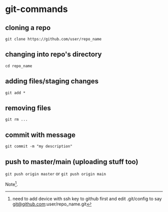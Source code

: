 # git-commands

## cloning a repo
`git clone https://github.com/user/repo_name`

## changing into repo's directory
`cd repo_name`

## adding files/staging changes
`git add *`

## removing files
`git rm ...`

## commit with message
`git commit -m "my description"`

## push to master/main (uploading stuff too)
`git push origin master`
or 
`git push origin main`

Note[^1].

[^1]: need to add device with ssh key to github first and edit .git/config to say git@github.com:user/repo_name.git
